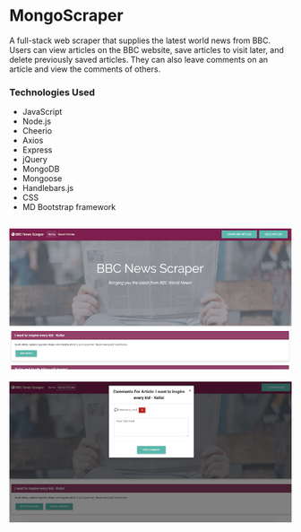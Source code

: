 # MongoScraper

A full-stack web scraper that supplies the latest world news from BBC. Users can view articles on the BBC website, save articles to visit later, and delete previously saved articles. They can also leave comments on an article and view the comments of others.

### Technologies Used
- JavaScript
- Node.js
- Cheerio
- Axios
- Express
- jQuery
- MongoDB
- Mongoose
- Handlebars.js
- CSS
- MD Bootstrap framework


![Screenshot 1](./public/assets/images/NewsScraper.png)
---
![Screenshot 2](./public/assets/images/ScraperComments.png)

